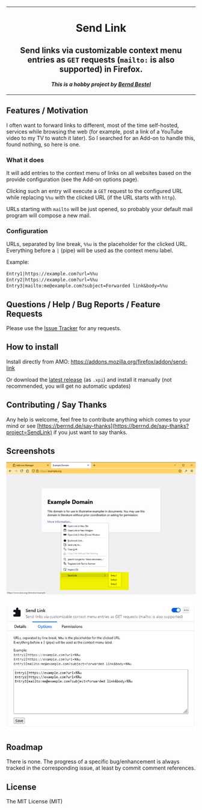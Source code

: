 -----

<div align="center">
<h1>Send Link</h1>
<h2>Send links via customizable context menu entries as <code>GET</code> requests (<code>mailto:</code> is also supported) in Firefox.</h2>
<em><h4>This is a hobby project by <a href="https://berrnd.de">Bernd Bestel</a></h4></em>
</div>

-----

## Features / Motivation

I often want to forward links to different, most of the time self-hosted, services while browsing the web (for example, post a link of a YouTube video to my TV to watch it later). So I searched for an Add-on to handle this, found nothing, so here is one.

### What it does

It will add entries to the context menu of links on all websites based on the provide configuration (see the Add-on options page).

Clicking such an entry will execute a `GET` request to the configured URL while replacing `%%u` with the clicked URL (if the URL starts with `http`).

URLs starting with `mailto` will be just opened, so probably your default mail program will compose a new mail.

### Configuration

URLs, separated by line break, `%%u` is the placeholder for the clicked URL. Everything before a `|` (pipe) will be used as the context menu label.

Example:
```
Entry1|https://example.com?url=%%u
Entry2|https://example.com?url=%%u
Entry3|mailto:me@example.com?subject=Forwarded link&body=%%u
```

## Questions / Help / Bug Reports / Feature Requests

Please use the [Issue Tracker](https://github.com/berrnd/send-link/issues/new/choose) for any requests.

## How to install

Install directly from AMO: https://addons.mozilla.org/firefox/addon/send-link

Or download the [latest release](https://github.com/berrnd/send-link/releases/latest) (as `.xpi`) and install it manually (not recommended, you will get no automatic updates)

## Contributing / Say Thanks

Any help is welcome, feel free to contribute anything which comes to your mind or see [https://berrnd.de/say-thanks](https://berrnd.de/say-thanks?project=SendLink) if you just want to say thanks.

## Screenshots

![overview](https://github.com/berrnd/send-link/raw/master/.github/publication_assets/overview.png "overview")

![settings](https://github.com/berrnd/send-link/raw/master/.github/publication_assets/settings.png "settings")

## Roadmap

There is none. The progress of a specific bug/enhancement is always tracked in the corresponding issue, at least by commit comment references.

## License

The MIT License (MIT)
